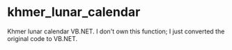 # khmer_lunar_calendar
Khmer lunar calendar VB.NET.
I don't own this function; I just converted the original code to VB.NET.

